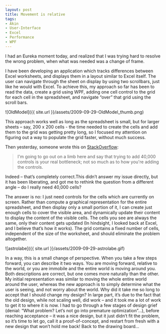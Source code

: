 ```yaml
---
layout: post
title: Movement is relative
tags:
- Akin
- User-Interface
- Excel
- Performance
- WPF
---
```


I had an Eureka moment today, and realized that I was trying hard to resolve the wrong problem, when what was needed was a change of frame.  

I have been developing an application which tracks differences between Excel worksheets, and displays them in a layout similar to Excel itself. The user can navigate through the sheet on display by using two scrollbars, just like he would with Excel.  To achieve this, my approach so far has been to read the data, create a grid using WPF, adding one cell control to the grid for each cell in the spreadsheet, and navigate “over” that grid using the scroll bars.  

![OldModel]({{ site.url }}/assets/2009-09-29-OldModel_thumb.png)

This approach works well as long as the spreadsheet is small, but for larger sheets – say, 200 x 200 cells - the time needed to create the cells and add them to the grid was getting pretty long, so I focused my attention on figuring out a way to populate the grid faster, without much success.  

Then yesterday, someone wrote this on [StackOverflow](http://stackoverflow.com/questions/1489559/how-can-i-speed-up-adding-controls-to-a-wpf-grid):  

> I'm going to go out on a limb here and say that trying to add 40,000 controls is your real bottleneck; not so much as to how you're adding the controls.

Indeed – that’s completely correct.This didn’t answer my issue directly, but it has been liberating, and got me to rethink the question from a different angle – do I really need 40,000 cells?  

<!--more-->

The answer is no: I just need controls for the cells which are currently on screen. Rather than compute a graphical representation for the entire spreadsheet, and then display only a small portion of it, I can create just enough cells to cover the visible area, and dynamically update their content to display the content of the visible cells. The cells you see are always the same, only their content gets updated (In hindsight, I looked back at Excel, and I believe that’s how it works). The grid contains a fixed number of cells, independent of the size of the worksheet, and should eliminate the problem altogether.  

![astrolabe]({{ site.url }}/assets/2009-09-29-astrolabe.gif) 

In a way, this is a small change of perspective. When you take a few steps forward, you can describe it two ways. You are moving forward, relative to the world, or you are immobile and the entire world is moving around you. Both descriptions are correct, but one comes more naturally than the other. My initial representation was similar to moving the whole entire world around the user, whereas the new approach is to simply determine what the user is seeing, and not worry about the world.  Why did it take me so long to accept that I should change my design? In large part, it’s due to the fact that the old design, while not scaling well, did work – and it took me a lot of work to get it to where it is now. I had to go through a few stages of design grief (denial: “What problem? Let’s not go into premature optimization”…), before reaching acceptance – it was a nice design, but it just didn’t fit the problem, so it’s time to let go, call it a proof-of-concept, and restart from fresh with a new design that won’t hold me back! Back to the drawing board…
